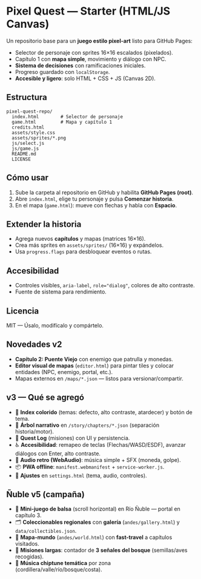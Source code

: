 # Pixel Quest — Starter (HTML/JS Canvas)

Un repositorio base para un **juego estilo pixel-art** listo para GitHub Pages:
- Selector de personaje con sprites 16×16 escalados (pixelados).
- Capítulo 1 con **mapa simple**, movimiento y diálogo con NPC.
- **Sistema de decisiones** con ramificaciones iniciales.
- Progreso guardado con `localStorage`.
- **Accesible y ligero**: solo HTML + CSS + JS (Canvas 2D).

## Estructura
```
pixel-quest-repo/
  index.html        # Selector de personaje
  game.html         # Mapa y capítulo 1
  credits.html
  assets/style.css
  assets/sprites/*.png
  js/select.js
  js/game.js
  README.md
  LICENSE
```

## Cómo usar
1. Sube la carpeta al repositorio en GitHub y habilita **GitHub Pages (root)**.
2. Abre `index.html`, elige tu personaje y pulsa **Comenzar historia**.
3. En el mapa (`game.html`): mueve con flechas y habla con **Espacio**.

## Extender la historia
- Agrega nuevos **capítulos** y mapas (matrices 16×16).
- Crea más sprites en `assets/sprites/` (16×16) y expándelos.
- Usa `progress.flags` para desbloquear eventos o rutas.

## Accesibilidad
- Controles visibles, `aria-label`, `role="dialog"`, colores de alto contraste.
- Fuente de sistema para rendimiento.

## Licencia
MIT — Úsalo, modifícalo y compártelo.


## Novedades v2
- **Capítulo 2: Puente Viejo** con enemigo que patrulla y monedas.
- **Editor visual de mapas** (`editor.html`) para pintar tiles y colocar entidades (NPC, enemigo, portal, etc.).
- Mapas externos en `/maps/*.json` — listos para versionar/compartir.


## v3 — Qué se agregó
- 🎨 **Index colorido** (temas: defecto, alto contraste, atardecer) y botón de tema.
- 🌳 **Árbol narrativo** en `/story/chapters/*.json` (separación historia/motor).
- 📜 **Quest Log** (misiones) con UI y persistencia.
- ♿ **Accesibilidad**: remapeo de teclas (Flechas/WASD/ESDF), avanzar diálogos con Enter, alto contraste.
- 🎵 **Audio retro (WebAudio)**: música simple + SFX (moneda, golpe).
- 📦 **PWA offline**: `manifest.webmanifest` + `service-worker.js`.
- 🧰 **Ajustes** en `settings.html` (tema, audio, controles).


## Ñuble v5 (campaña)
- 🛶 **Mini-juego de balsa** (scroll horizontal) en Río Ñuble — portal en capítulo 3.
- 🗂️ **Coleccionables regionales** con **galería** (`andes/gallery.html`) y `data/collectibles.json`.
- 🧭 **Mapa-mundo** (`andes/world.html`) con **fast-travel** a capítulos visitados.
- 📜 **Misiones largas**: contador de **3 señales del bosque** (semillas/aves recogidas).
- 🎵 **Música chiptune temática** por zona (cordillera/valle/río/bosque/costa).
